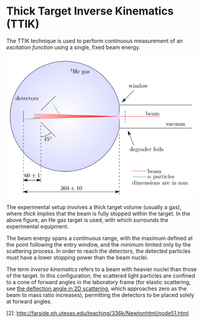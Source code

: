 Thick Target Inverse Kinematics (TTIK)
======================================
The TTIK technique is used to perform continuous measurement of an _excitation function_ using a single, fixed beam energy. 

![Thick Target Inverse Kinematics (TTIK)](images/thick-target-inverse-kinematics.png)

The experimental setup involves a thick target volume (usually a gas), where *thick* implies that the beam is fully stopped within the target. In the above figure, an He gas target is used, with which surrounds the experimental equipment. 

The beam energy spans a continuous range, with the maximum defined at the point following the entry window, and the minimum limited only by the scattering process. In order to reach the detectors, the detected particles must have a lower stopping power than the beam nuclei. 

The term *inverse kinematics* refers to a beam with heavier nuclei than those of the target. In this configuration, the scattered light particles are confined to a cone of forward angles in the laboratory frame (for elastic scattering, see [the deflection angle in 2D scattering](../../mechanics/2D-non-relativistic-collisions.md#Deflection-Angle), which approaches zero as the beam to mass ratio increases), permitting the detectors to be placed solely at forward angles.
<!-- todo mention Rutherford scattering cross section here 
In addition, as the beam is absorbed,
a detector can be placed at zero degrees in the laboratory, corresponding to 180 ◦ in the c.m.
frame; at this point the Rutherford scattering cross-section is at a minimum and the resonance
scattering cross-section is maximal
-->

[1]: https://iopscience.iop.org/article/10.1088/1742-6596/569/1/012052/meta
[2]: http://farside.ph.utexas.edu/teaching/336k/Newtonhtml/node51.html <!-- TODO write this up -->